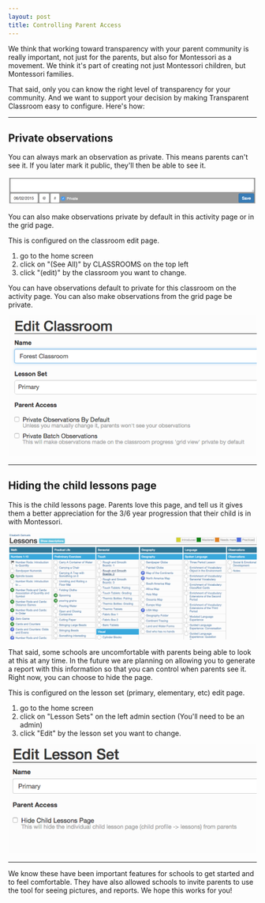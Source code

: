 ```yaml
---
layout: post
title: Controlling Parent Access
---
```


We think that working toward transparency with your parent community is really important, not just for the parents, but also for Montessori as a movement. We think it's part of creating not just Montessori children, but Montessori families.

That said, only you can know the right level of transparency for your community. And we want to support your decision by making Transparent Classroom easy to configure. Here's how:

----

## Private observations

You can always mark an observation as private. This means parents can't see it. If you later mark it public, they'll then be able to see it.

<img src="/img/screen-shots/parent-access-0.png" style="max-width:100%;"/>

You can also make observations private by default in this activity page or in the grid page. 

This is configured on the classroom edit page.

1. go to the home screen
1. click on "(See All)" by CLASSROOMS on the top left
1. click "(edit)" by the classroom you want to change.

You can have observations default to private for this classroom on the activity page. You can also make observations from the grid page be private.

<img src="/img/screen-shots/parent-access-2.png" style="max-width:100%;"/>

----

## Hiding the child lessons page

This is the child lessons page. Parents love this page, and tell us it gives them a better appreciation for the 3/6 year progression that their child is in with Montessori.

<img src="/img/screen-shots/parent-access-3.png" style="max-width:100%;"/>

That said, some schools are uncomfortable with parents being able to look at this at any time. In the future we are planning on allowing you to generate a report with this information so that you can control when parents see it. Right now, you can choose to hide the page.

This is configured on the lesson set (primary, elementary, etc) edit page. 

1. go to the home screen
1. click on "Lesson Sets" on the left admin section (You'll need to be an admin)
1. click "Edit" by the lesson set you want to change.

<img src="/img/screen-shots/parent-access-5.png" style="max-width:100%;"/>

----

We know these have been important features for schools to get started and to feel comfortable. They have also allowed schools to invite parents to use the tool for seeing pictures, and reports. We hope this works for you!